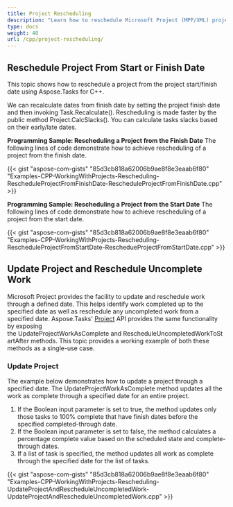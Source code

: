 ```yaml
---
title: Project Rescheduling
description: "Learn how to reschedule Microsoft Project (MPP/XML) project files from the project start/finish date using Aspose.Tasks for C++."
type: docs
weight: 40
url: /cpp/project-rescheduling/
---
```


## **Reschedule Project From Start or Finish Date**
This topic shows how to reschedule a project from the project start/finish date using Aspose.Tasks for C++.

We can recalculate dates from finish date by setting the project finish date and then invoking Task.Recalculate(). Rescheduling is made faster by the public method Project.CalcSlacks(). You can calculate tasks slacks based on their early/late dates.

**Programming Sample: Rescheduling a Project from the Finish Date**
The following lines of code demonstrate how to achieve rescheduling of a project from the finish date.

{{< gist "aspose-com-gists" "85d3cb818a62006b9ae8f8e3eaab6f80" "Examples-CPP-WorkingWithProjects-Rescheduling-RescheduleProjectFromFinishDate-RescheduleProjectFromFinishDate.cpp" >}}

**Programming Sample: Rescheduling a Project from the Start Date**
The following lines of code demonstrate how to achieve rescheduling of a project from the start date.

{{< gist "aspose-com-gists" "85d3cb818a62006b9ae8f8e3eaab6f80" "Examples-CPP-WorkingWithProjects-Rescheduling-RescheduleProjectFromStartDate-ReschedueProjectFromStartDate.cpp" >}}

## **Update Project and Reschedule Uncomplete Work**
Microsoft Project provides the facility to update and reschedule work through a defined date. This helps identify work completed up to the specified date as well as reschedule any uncompleted work from a specified date. Aspose.Tasks' [Project](https://apireference.aspose.com/tasks/cpp/class/aspose.tasks.project) API provides the same functionality by exposing the UpdateProjectWorkAsComplete and RescheduleUncompletedWorkToStartAfter methods. This topic provides a working example of both these methods as a single-use case.

### **Update Project**
The example below demonstrates how to update a project through a specified date. The UpdateProjectWorkAsComplete method updates all the work as complete through a specified date for an entire project.

1. If the Boolean input parameter is set to true, the method updates only those tasks to 100% complete that have finish dates before the specified completed-through date.
2. If the Boolean input parameter is set to false, the method calculates a percentage complete value based on the scheduled state and complete-through dates.
3. If a list of task is specified, the method updates all work as complete through the specified date for the list of tasks.

{{< gist "aspose-com-gists" "85d3cb818a62006b9ae8f8e3eaab6f80" "Examples-CPP-WorkingWithProjects-Rescheduling-UpdateProjectAndRescheduleUncompletedWork-UpdateProjectAndRescheduleUncompletedWork.cpp" >}}
